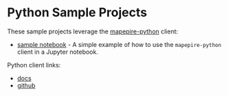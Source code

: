 # Python Sample Projects

These sample projects leverage the [mapepire-python](https://github.com/Mapepire-IBMi/mapepire-python) client:

- [sample notebook](./simple-example.ipynb) - A simple example of how to use the `mapepire-python` client in a Jupyter notebook.

Python client links:
 - [docs](https://mapepire-ibmi.github.io/guides/usage/python/)
 - [github](https://github.com/Mapepire-IBMi/mapepire-python)